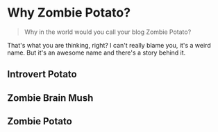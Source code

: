# Why Zombie Potato?

> Why in the world would you call your blog Zombie Potato?

That's what you are thinking, right? I can't really blame you, it's a weird name. But it's an awesome name and there's a story behind it. 

 ## Introvert Potato

 ## Zombie Brain Mush

 ## Zombie Potato